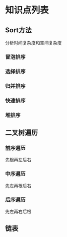 # 知识点列表

## Sort方法

分析时间复杂度和空间复杂度

### 冒泡排序

### 选择排序

### 归并排序

### 快速排序

### 堆排序

## 二叉树遍历

### 前序遍历

先根再左后右

### 中序遍历

先左再根后右

### 后序遍历

先左再右后根


## 链表
